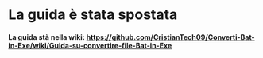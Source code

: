 # La guida è stata spostata
#### La guida stà nella wiki: https://github.com/CristianTech09/Converti-Bat-in-Exe/wiki/Guida-su-convertire-file-Bat-in-Exe
